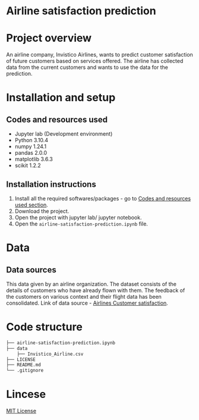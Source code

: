 # Airline satisfaction prediction

# Project overview

An airline company, Invistico Airlines, wants to predict customer satisfaction of future customers based on services offered. The airline has collected data from the current customers and wants to use the data for the prediction.

# Installation and setup

## Codes and resources used

* Jupyter lab (Development environment)
* Python 3.10.4
* numpy 1.24.1
* pandas 2.0.0
* matplotlib 3.6.3
* scikit 1.2.2

## Installation instructions

1. Install all the required softwares/packages - go to [Codes and resources used section](#codes-and-resources-used).
2. Download the project.
3. Open the project with jupyter lab/ jupyter notebook.
4. Open the `airline-satisfaction-prediction.ipynb` file.

# Data

## Data sources

This data given by an airline organization. The dataset consists of the details of customers who have already flown with them. The feedback of the customers on various context and their flight data has been consolidated.
Link of data source - [Airlines Customer satisfaction](https://www.kaggle.com/datasets/sjleshrac/airlines-customer-satisfaction).

# Code structure

```bash
├── airline-satisfaction-prediction.ipynb
├── data
    ├── Invistico_Airline.csv
├── LICENSE
├── README.md
└── .gitignore
```

# Lincese

[MIT License](https://opensource.org/license/mit/)